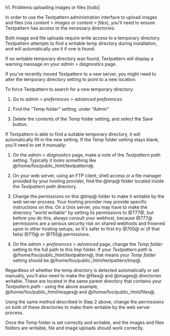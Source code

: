 h1. Problems uploading images or files [todo]

In order to use the Textpattern administration interface to upload images and files (via *content > images* or *content > files*), you'll need to ensure Textpattern has access to the necessary directories.

Both image and file uploads require write access to a temporary directory.  Textpattern attempts to find a writable temp directory during installation, and will automatically use it if one is found.

If no writable temporary directory was found, Textpattern will display a warning message on your *admin > diagnostics* page.

If you've recently moved Textpattern to a new server, you might need to alter the temporary directory setting to point to a new location.

To force Textpattern to search for a new temporary directory:

1. Go to *admin > preferences > advanced preferences*

2. Find the "Temp folder" setting, under "Admin"

3. Delete the contents of the Temp folder setting, and select the Save button.

If Textpattern is able to find a suitable temporary directory, it will automatically fill in the new setting.  If the Temp folder setting stays blank, you'll need to set it manually:

1. On the *admin > diagnostics* page, make a note of the _Textpattern path_ setting.  Typically it looks something like @/home/foo/public_html/textpattern@.

1. On your web server, using an FTP client, shell access or a file manager provided by your hosting provider, find the @tmp@ folder located inside the _Textpattern path_ directory.

2. Change the permissions on this @tmp@ folder to make it writable by the web server process.  Your hosting provider may provide specific instructions on this.  On a Unix server, you may have to make the directory "world writable" by setting its permissions to @777@, but before you do this, always consult your webhost, because @777@ permissions are a serious security risk on shared webhosts and frowned upon in other hosting setups, so it's safer to first try @700@ or (if that fails) @711@ or @755@ permissions.

3. On the *admin > preferences > advanced* page, change the _Temp folder_ setting to the full path to this _tmp_ folder.  If your _Textpattern path_ is @/home/foo/public_html/textpattern@, that means your _Temp folder_ setting should be @/home/foo/public_html/textpattern/tmp@.

Regardless of whether the temp directory is detected automatically or set manually, you'll also need to make the @files@ and @images@ directories writable.  These are located in the same parent directory that contains your _Textpattern path_ - using the above example, @/home/foo/public_html/images@ and @/home/foo/public_html/files@.

Using the same method described in Step 2 above, change the permissions on both of these directories to make them writable by the web server process.

Once the Temp folder is set correctly and writable, and the images and files folders are writable, file and image uploads should work correctly.
